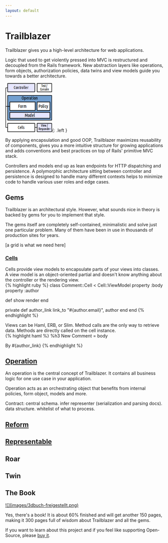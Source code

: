 ```yaml
---
layout: default
---
```


# Trailblazer

Trailblazer gives you a high-level architecture for web applications.

Logic that used to get violently pressed into MVC is restructured and decoupled from the Rails framework. New abstraction layers like operations, form objects, authorization policies, data twins and view models guide you towards a better architecture.

![](images/Trb-Stack.png){: .left }

By applying encapsulation and good OOP, Trailblazer maximizes reusability of components, gives you a more intuitive structure for growing applications and adds conventions and best practices on top of Rails' primitive MVC stack.


Controllers and models end up as lean endpoints for HTTP dispatching and persistence. A polymorphic architecture sitting between controller and persistence is designed to handle many different contexts helps to minimize code to handle various user roles and edge cases.

## Gems

Trailblazer is an architectural style. However, what sounds nice in theory is backed by gems for you to implement that style.

The gems itself are completely self-contained, minimalistic and solve just one particular problem. Many of them have been in use in thousands of production sites for years.

[a grid is what we need here]

### [Cells](/gems/cells)

<div class="box">
  <div class="description">
    Cells provide view models to encapsulate parts of your views into classes. A view model is an object-oriented partial and doesn't know anything about the controller or the rendering view.
  </div>

  <div class="example">
    {% highlight ruby %}
class Comment::Cell < Cell::ViewModel
  property :body
  property :author

  def show
    render
  end

private
  def author_link
    link_to "#{author.email}", author
  end
end
    {% endhighlight %}
  </div>
</div>

<div class="box">
  <div class="description">
    Views can be Haml, ERB, or Slim. Method calls are the only way to retrieve data. Methods are directly called on the cell instance.
  </div>

  <div class="example">
    {% highlight haml %}
%h3 New Comment
  = body

By #{author_link}
    {% endhighlight %}
  </div>
</div>


## [Operation](gems/operation)

An operation is the central concept of Trailblazer. It contains all business logic for one use case in your application.

Operation acts as an orchestrating object that benefits from internal policies, form object, models and more.

Contract: central schema. infer representer (serialization and parsing docs). data structure. whitelist of what to process.

## [Reform](gems/reform)

## [Representable](gems/representable)

## Roar

## Twin

## The Book

<a href="https://leanpub.com/trailblazer">
![](images/3dbuch-freigestellt.png)
</a>

Yes, there's a book! It is about 60% finished and will get another 150 pages, making it 300 pages full of wisdom about Trailblazer and all the gems.

If you want to learn about this project and if you feel like supporting Open-Source, please [buy it](https://leanpub.com/trailblazer).

